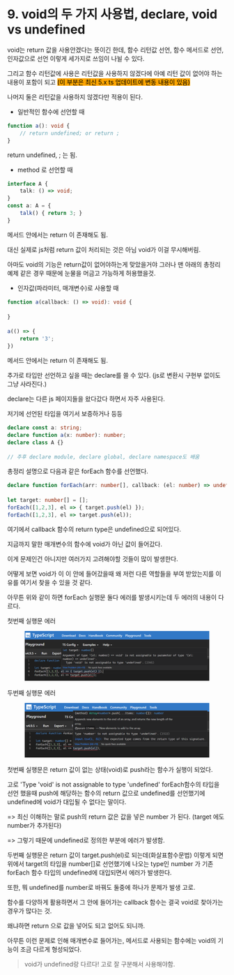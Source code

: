 # 9. void의 두 가지 사용법, declare, void vs undefined

void는 return 값을 사용안겠다는 뜻이긴 한데, 함수 리턴값 선언, 함수 메서드로 선언, 인자값으로 선언 이렇게 세가지로 쓰임이 나뉠 수 있다.



그리고 함수 리턴값에 사용은 리턴값을 사용하지 않겠다에 아예 리턴 값이 없어야 하는 내용이 포함이 되고 <mark style="background-color:orange;">(이 부분은 최신 5.x ts 업데이트에 변동 내용이 있음)</mark>



나머지 둘은 리턴값을 사용하지 않겠다만 적용이 된다.



* 일반적인 함수에 선언할 때

```typescript
function a(): void {
    // return undefined; or return ;
}
```

return undefined, ; 는 됨.



* method 로 선언할 때

```typescript
interface A {
    talk: () => void;
}
const a: A = {
    talk() { return 3; }
}
```

메서드 안에서는 return 이 존재해도 됨.

대신 실제로 js처럼 return 값이 처리되는 것은 아님 void가 이걸 무시해버림.

아마도 void의 기능은 return값이 없어야하는게 맞았을거야 그러나 맨 아래의 총정리 예제 같은 경우 때문에 눈물을 머금고 가능하게 허용했을것.



* 인자값(파라미터, 매개변수)로 사용할 때

```typescript
function a(callback: () => void): void {

}

a(() => {
    return '3';
})
```

메서드 안에서는 return 이 존재해도 됨.



추가로 타입만 선언하고 싶을 때는 declare를 쓸 수 있다. (js로 변환시 구현부 없이도 그냥 사라진다.)

declare는 다른 js 페이지들을 왔다갔다 하면서 자주 사용된다.

저기에 선언된 타입을 여기서 보증하거나 등등

```typescript
declare const a: string;
declare function a(x: number): number;
declare class A {}

// 추후 declare module, declare global, declare namespace도 배움
```



총정리 설명으로 다음과 같은 forEach 함수를 선언했다.

```typescript
declare function forEach(arr: number[], callback: (el: number) => undefined): void;

let target: number[] = [];
forEach([1,2,3], el => { target.push(el) });
forEach([1,2,3], el => target.push(el));
```

여기에서 callback 함수의 return type은 undefined으로 되어있다.

지금까지 말한 매개변수의 함수에 void가 아닌 값이 들어갔다.

이게 문제인건 아니지만 여러가지 고려해야할 것들이 많이 발생한다.

어떻게 보면 void가 이 이 안에 들어갔을때 왜 저런 다른 역할들을 부여 받았는지를 이유를 여기서 찾을 수 있을 것 같다.



아무튼 위와 같이 하면 forEach 실행문 둘다 에러를 발생시키는데 두 에러의 내용이 다르다.

첫번째 실행문 에러

<figure><img src="../../.gitbook/assets/image.png" alt=""><figcaption></figcaption></figure>

두번째 실행문 에러

<figure><img src="../../.gitbook/assets/image (8).png" alt=""><figcaption></figcaption></figure>

첫번째 실행문은 return 값이 없는 상태(void)로 push라는 함수가 실행이 되었다.&#x20;

고로 'Type 'void' is not assignable to type 'undefined' forEach함수의 타입을 선언 했을때 push에 해당하는 함수의 return 값으로 undefined를 선언했기에 undefined에 void가 대입될 수 없다는 말이다.

\=> 최신 이해하는 말로 push의 return 값은 값을 넣은 number 가 된다. (target 에도 number가 추가된다)

\=> 그렇기 때문에 undefined로 정의한 부분에 에러가 발생함.



두번째 실행문은 return 값이 target.push(el)로 되는데(화살표함수문법) 이렇게 되면 위에서 target의 타입을 number\[]로 선언했기에 나오는 type인 number 가 기존 forEach 함수 타입의 undefined에 대입되면서 에러가 발생한다.



또한, 뭐 undefined를 number로 바꿔도 둘중에 하나가 문제가 발생 고로.

함수를 다양하게 활용하면서 그 안에 들어가는 callback 함수는 결국 void로 찾아가는 경우가 많다는 것.

왜냐하면 return 으로 값을 넣어도 되고 없어도 되니까.&#x20;

아무튼 이런 문제로 인해 매개변수로 들어가는, 메서드로 사용되는   함수에는 void의 기능이 조금 다르게 형성되었다.



> void가 undefined랑 다르다! 고로 잘 구분해서 사용해야함.



